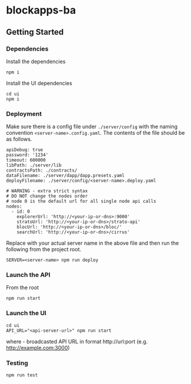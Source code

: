# blockapps-ba

## Getting Started

### Dependencies

Install the dependencies

```
npm i
```

Install the UI dependencies

```
cd ui
npm i
```

### Deployment

Make sure there is a config file under `./server/config` with the naming convention `<server-name>.config.yaml`. The contents of the file should be as follows.

```
apiDebug: true
password: '1234'
timeout: 600000
libPath: ./server/lib
contractsPath: ./contracts/
dataFilename: ./server/dapp/dapp.presets.yaml
deployFilename: ./server/config/<server-name>.deploy.yaml

# WARNING - extra strict syntax
# DO NOT change the nodes order
# node 0 is the default url for all single node api calls
nodes:
  - id: 0
    explorerUrl: 'http://<your-ip-or-dns>:9000'
    stratoUrl: 'http://<your-ip-or-dns>/strato-api'
    blocUrl: 'http://<your-ip-or-dns>/bloc/'
    searchUrl: 'http://<your-ip-or-dns>/cirrus'
```

Replace <server-name> with your actual server name in the above file and then run the following from the project root.

```
SERVER=<server-name> npm run deploy
```

### Launch the API

From the root

```
npm run start
```

### Launch the UI

```
cd ui
API_URL="<api-server-url>" npm run start
```
where <api-server-url> - broadcasted API URL in format http://url:port (e.g. http://example.com:3000)

### Testing

```
npm run test
```

